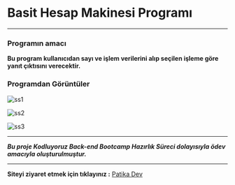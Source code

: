 # Basit Hesap Makinesi Programı
-------------------------------------------------------------------- 
### Programın amacı

**Bu program kullanıcıdan sayı ve işlem verilerini alıp seçilen işleme göre yanıt çıktısını verecektir.** 

### Programdan Görüntüler

![ss1](https://user-images.githubusercontent.com/85981579/165594442-fccb1fb3-2c64-48db-a3dd-0fec2c3477f9.PNG)

![ss2](https://user-images.githubusercontent.com/85981579/165594645-23d229a4-b12e-4092-9e6d-a92147e8dd3a.PNG)


![ss3](https://user-images.githubusercontent.com/85981579/165594720-7bf182e1-513e-4d80-81cd-5898207a07de.PNG)



--------------------------------------------------------------------



***Bu proje Kodluyoruz Back-end Bootcamp Hazırlık Süreci dolayısıyla ödev amacıyla oluşturulmuştur.***

---------------------------------------------------------------------------------
**Siteyi ziyaret etmek için tıklayınız :** [Patika Dev](https://www.patika.dev)


